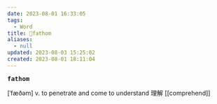 ```yaml
---
date: 2023-08-01 16:33:05
tags:
  - Word
title: 📖fathom
aliases:
  - null
updated: 2023-08-03 15:25:02
created: 2023-08-01 18:11:04
---
```


<pre><strong>fathom</strong></pre>
[ˈfæðəm]
v. to penetrate and come to understand 理解
[[comprehend]]

